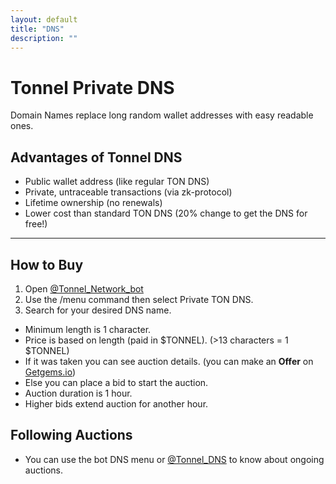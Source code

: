 ```yaml
--- 
layout: default
title: "DNS"
description: ""
---
```


# Tonnel Private DNS  

Domain Names replace long random wallet addresses with easy readable ones.  

## Advantages of Tonnel DNS  

- Public wallet address (like regular TON DNS)  
- Private, untraceable transactions (via zk-protocol)  
- Lifetime ownership (no renewals)  
- Lower cost than standard TON DNS (20% change to get the DNS for free!)  

---

## How to Buy  

1. Open [@Tonnel_Network_bot](https://t.me/Tonnel_Network_bot)  
2. Use the /menu command then select Private TON DNS.  
3. Search for your desired DNS name.  
  - Minimum length is 1 character.  
  - Price is based on length (paid in $TONNEL). (>13 characters = 1 $TONNEL)
  - If it was taken you can see auction details. (you can make an **Offer** on [Getgems.io](https://getgems.io))  
  - Else you can place a bid to start the auction.  
  - Auction duration is 1 hour.  
  - Higher bids extend auction for another hour.  

## Following Auctions  

- You can use the bot DNS menu or [@Tonnel_DNS](https://t.me/tonnel_dns) to know about ongoing auctions.  
